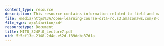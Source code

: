 ```yaml
---
content_type: resource
description: This resource contains information related to field and mass renormalizations.
file: /media/https%3A/open-learning-course-data-rc.s3.amazonaws.com/8-324-relativistic-quantum-field-theory-ii-fall-2010/5b5cf13e21682d4ee52df89ddbe87d1a_MIT8_324F10_Lecture7.pdf
file_type: application/pdf
resourcetype: Document
title: MIT8_324F10_Lecture7.pdf
uid: 5b5cf13e-2168-2d4e-e52d-f89ddbe87d1a
---
```

